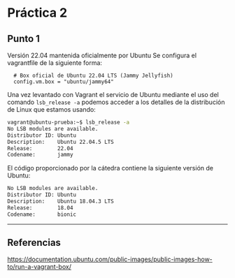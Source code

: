 # Práctica 2

## Punto 1
Versión 22.04 mantenida oficialmente por Ubuntu 
Se configura el vagrantfile de la siguiente forma:
```
  # Box oficial de Ubuntu 22.04 LTS (Jammy Jellyfish)
  config.vm.box = "ubuntu/jammy64"
```

Una vez levantado con Vagrant el servicio de Ubuntu mediante el uso del comando `lsb_release -a` podemos acceder a los detalles de la distribución de Linux que estamos usando:  
```bash
vagrant@ubuntu-prueba:~$ lsb_release -a
No LSB modules are available.
Distributor ID: Ubuntu
Description:    Ubuntu 22.04.5 LTS
Release:        22.04
Codename:       jammy
```
El código proporcionado por la cátedra contiene la siguiente versión de Ubuntu: 
```bash
No LSB modules are available.
Distributor ID: Ubuntu
Description:    Ubuntu 18.04.3 LTS
Release:        18.04
Codename:       bionic
```



---
## Referencias 
https://documentation.ubuntu.com/public-images/public-images-how-to/run-a-vagrant-box/

